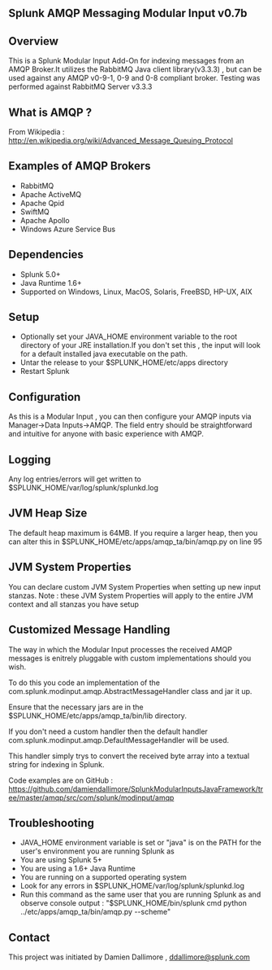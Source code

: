 ## Splunk AMQP Messaging Modular Input v0.7b

## Overview

This is a Splunk Modular Input Add-On for indexing messages from an AMQP Broker.It utilizes the RabbitMQ Java client library(v3.3.3) , but can be used against any AMQP v0-9-1, 0-9 and 0-8 compliant broker. Testing was performed against RabbitMQ Server v3.3.3


## What is AMQP ?

From Wikipedia : http://en.wikipedia.org/wiki/Advanced_Message_Queuing_Protocol


## Examples of AMQP  Brokers

* RabbitMQ
* Apache ActiveMQ
* Apache Qpid
* SwiftMQ
* Apache Apollo
* Windows Azure Service Bus

## Dependencies

* Splunk 5.0+
* Java Runtime 1.6+
* Supported on Windows, Linux, MacOS, Solaris, FreeBSD, HP-UX, AIX

## Setup

* Optionally set your JAVA_HOME environment variable to the root directory of your JRE installation.If you don't set this , the input will look for a default installed java executable on the path.
* Untar the release to your $SPLUNK_HOME/etc/apps directory
* Restart Splunk

## Configuration

As this is a Modular Input , you can then configure your AMQP inputs via Manager->Data Inputs->AMQP. The field entry should be straightforward and intuitive for anyone with basic experience with AMQP.

## Logging

Any log entries/errors will get written to $SPLUNK_HOME/var/log/splunk/splunkd.log

## JVM Heap Size

The default heap maximum is 64MB.
If you require a larger heap, then you can alter this in $SPLUNK_HOME/etc/apps/amqp_ta/bin/amqp.py on line 95

## JVM System Properties

You can declare custom JVM System Properties when setting up new input stanzas.
Note : these JVM System Properties will apply to the entire JVM context and all stanzas you have setup

## Customized Message Handling

The way in which the Modular Input processes the received AMQP messages is enitrely pluggable with custom implementations should you wish.

To do this you code an implementation of the com.splunk.modinput.amqp.AbstractMessageHandler class and jar it up.

Ensure that the necessary jars are in the $SPLUNK_HOME/etc/apps/amqp_ta/bin/lib directory.

If you don't need a custom handler then the default handler com.splunk.modinput.amqp.DefaultMessageHandler will be used.

This handler simply trys to convert the received byte array into a textual string for indexing in Splunk.

Code examples are on GitHub : https://github.com/damiendallimore/SplunkModularInputsJavaFramework/tree/master/amqp/src/com/splunk/modinput/amqp

## Troubleshooting

* JAVA_HOME environment variable is set or "java" is on the PATH for the user's environment you are running Splunk as
* You are using Splunk 5+
* You are using a 1.6+ Java Runtime
* You are running on a supported operating system
* Look for any errors in $SPLUNK_HOME/var/log/splunk/splunkd.log
* Run this command as the same user that you are running Splunk as and observe console output : "$SPLUNK_HOME/bin/splunk cmd python ../etc/apps/amqp_ta/bin/amqp.py --scheme" 

## Contact

This project was initiated by Damien Dallimore , ddallimore@splunk.com

